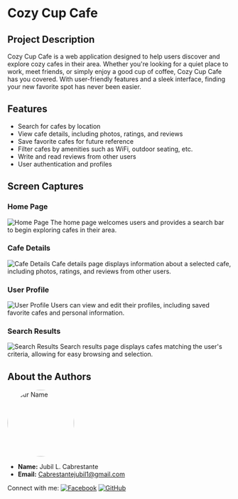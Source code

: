 # Cozy Cup Cafe

## Project Description
Cozy Cup Cafe is a web application designed to help users discover and explore cozy cafes in their area. Whether you're looking for a quiet place to work, meet friends, or simply enjoy a good cup of coffee, Cozy Cup Cafe has you covered. With user-friendly features and a sleek interface, finding your new favorite spot has never been easier.

## Features
- Search for cafes by location
- View cafe details, including photos, ratings, and reviews
- Save favorite cafes for future reference
- Filter cafes by amenities such as WiFi, outdoor seating, etc.
- Write and read reviews from other users
- User authentication and profiles

## Screen Captures

### Home Page
![Home Page](home-page.png) 
The home page welcomes users and provides a search bar to begin exploring cafes in their area.

### Cafe Details
![Cafe Details](cafe-details.png)
Cafe details page displays information about a selected cafe, including photos, ratings, and reviews from other users.

### User Profile
![User Profile](user-profile.png)
Users can view and edit their profiles, including saved favorite cafes and personal information.

### Search Results
![Search Results](search-results.png)
Search results page displays cafes matching the user's criteria, allowing for easy browsing and selection.

## About the Authors
<img src="https://avatars.githubusercontent.com/u/131941627?s=400&v=4" alt="Your Name" width="150" style="border-radius: 50%">

- **Name:** Jubil L. Cabrestante
- **Email:** Cabrestantejubil1@gmail.com

Connect with me:
[![Facebook](facebook-icon-link)](https://www.facebook.com/jubil18)
[![GitHub](github-icon-link)](https://github.com/zipypie)
